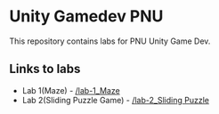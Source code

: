 # Unity Gamedev PNU
This repository contains labs for PNU Unity Game Dev.

## Links to labs

- Lab 1(Maze) - [/lab-1_Maze](/lab-1_Maze)
- Lab 2(Sliding Puzzle Game) - [/lab-2_Sliding Puzzle](/lab-2_Sliding_Puzzle)
